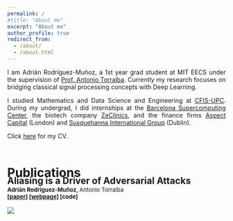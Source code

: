 ```yaml
---
permalink: /
#title: "About me"
excerpt: "About me"
author_profile: true
redirect_from: 
  - /about/
  - /about.html
---
```


<div class="intro">
<p align="justify">
I am Adrián Rodríguez-Muñoz, a 1st year grad student at MIT EECS under the supervision of 
<a href="http://web.mit.edu/torralba/www/">Prof. Antonio Torralba</a>. Currently my research focuses on bridging classical signal processing concepts with Deep Learning.
</p>

<p align="justify">
I studied Mathematics and Data Science and Engineering at <a href="https://cfis.upc.edu/en">CFIS-UPC</a>. During my undergrad, I did internships at the <a href="https://www.bsc.es">Barcelona Supercomputing Center</a>, the biotech company <a href="https://www.zeclinics.com">ZeClinics</a>, and the finance firms <a href="https://www.aspectcapital.com">Aspect Capital</a> (London) and <a href="https://sig.com">Susquehanna International Group</a> (Dublin).
</p>

<p align="justify">
Click <a href="./files/cv.pdf">here</a> for my CV.
</p>
</div>

<div><h1 style="position: relative; top: 20px;"> Publications</h1></div>
<div id="publications"  style="position: relative; top: -20px;">
    <article>
        <div class="pub_text">
            <h2>Aliasing is a Driver of Adversarial Attacks <br /> <font size="-1"><b>Adrián Rodríguez-Muñoz</b>, <span style="font-weight:normal">Antonio Torralba</span></font> <br /> <font size="-1">[<a href="_pages/aliasing_is_a_driver/files/paper.pdf">paper</a>] [<a href="_pages/aliasing_is_a_driver">webpage</a>] [code] <br /> <br /> <a classa="pub_image"><img src="./files/aliasing_is_a_driver/toy_example_2.svg"></a></font>
            </h2>
        </div>       
    </article>
</div>
